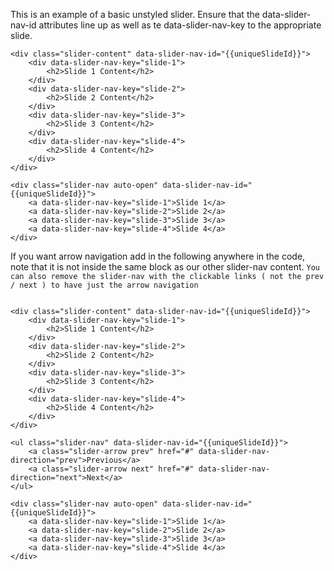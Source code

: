 This is an example of a basic unstyled slider. Ensure that the data-slider-nav-id attributes line up as well as te data-slider-nav-key to the appropriate slide.

```
<div class="slider-content" data-slider-nav-id="{{uniqueSlideId}}">
    <div data-slider-nav-key="slide-1">
        <h2>Slide 1 Content</h2>
    </div>
    <div data-slider-nav-key="slide-2">
        <h2>Slide 2 Content</h2>
    </div>
    <div data-slider-nav-key="slide-3">
        <h2>Slide 3 Content</h2>
    </div>
    <div data-slider-nav-key="slide-4">
        <h2>Slide 4 Content</h2>
    </div>
</div>

<div class="slider-nav auto-open" data-slider-nav-id="{{uniqueSlideId}}">
    <a data-slider-nav-key="slide-1">Slide 1</a>
    <a data-slider-nav-key="slide-2">Slide 2</a>
    <a data-slider-nav-key="slide-3">Slide 3</a>
    <a data-slider-nav-key="slide-4">Slide 4</a>
</div>
```

If you want arrow navigation add in the following anywhere in the code, note that it is not inside the same block as our other slider-nav content.
`You can also remove the slider-nav with the clickable links ( not the prev / next ) to have just the arrow navigation`
```

<div class="slider-content" data-slider-nav-id="{{uniqueSlideId}}">
    <div data-slider-nav-key="slide-1">
        <h2>Slide 1 Content</h2>
    </div>
    <div data-slider-nav-key="slide-2">
        <h2>Slide 2 Content</h2>
    </div>
    <div data-slider-nav-key="slide-3">
        <h2>Slide 3 Content</h2>
    </div>
    <div data-slider-nav-key="slide-4">
        <h2>Slide 4 Content</h2>
    </div>
</div>

<ul class="slider-nav" data-slider-nav-id="{{uniqueSlideId}}">
    <a class="slider-arrow prev" href="#" data-slider-nav-direction="prev">Previous</a>
    <a class="slider-arrow next" href="#" data-slider-nav-direction="next">Next</a>
</ul>

<div class="slider-nav auto-open" data-slider-nav-id="{{uniqueSlideId}}">
    <a data-slider-nav-key="slide-1">Slide 1</a>
    <a data-slider-nav-key="slide-2">Slide 2</a>
    <a data-slider-nav-key="slide-3">Slide 3</a>
    <a data-slider-nav-key="slide-4">Slide 4</a>
</div>
```